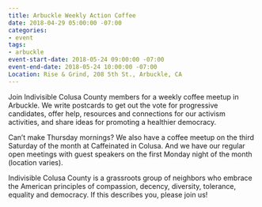 ```yaml
---
title: Arbuckle Weekly Action Coffee
date: 2018-04-29 05:00:00 -07:00
categories:
- event
tags:
- arbuckle
event-start-date: 2018-05-24 09:00:00 -07:00
event-end-date: 2018-05-24 10:00:00 -07:00
Location: Rise & Grind, 208 5th St., Arbuckle, CA
---
```


Join Indivisible Colusa County members for a weekly coffee meetup in Arbuckle. We write postcards to get out the vote for progressive candidates, offer help, resources and connections for our activism activities, and share ideas for promoting a healthier democracy.

Can’t make Thursday mornings? We also have a coffee meetup on the third Saturday of the month at Caffeinated in Colusa. And we have our regular open meetings with guest speakers on the first Monday night of the month (location varies).

Indivisible Colusa County is a grassroots group of neighbors who embrace the American principles of compassion, decency, diversity, tolerance, equality and democracy. If this describes you, please join us!